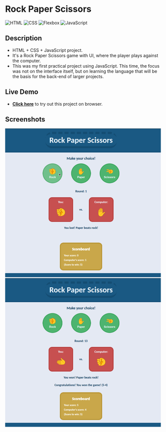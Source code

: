 # Rock Paper Scissors

![HTML](https://img.shields.io/badge/HTML-E34F26?style=for-the-badge&logo=html5&logoColor=white)
![CSS](https://img.shields.io/badge/CSS-663399?style=for-the-badge&logo=css&logoColor=white)
![Flexbox](https://img.shields.io/badge/Flexbox-gray?style=for-the-badge&color=374c52)
![JavaScript](https://img.shields.io/badge/JavaScript-F7DF1E?style=for-the-badge&logo=javascript&logoColor=black)

## Description

- HTML + CSS + JavaScript project.
- It's a Rock Paper Scissors game with UI, where the player plays against the computer.
- This was my first practical project using JavaScript. This time, the focus was not on the interface itself, but on learning the language that will be the basis for the back-end of larger projects.

## Live Demo

- **[Click here](https://pedroasb.github.io/odin-foundations/rock-paper-scissors/)** to try out this project on browser.

## Screenshots

![Screenshot](./screenshots/screenshot-1.png)
![Screenshot](./screenshots/screenshot-2.png)